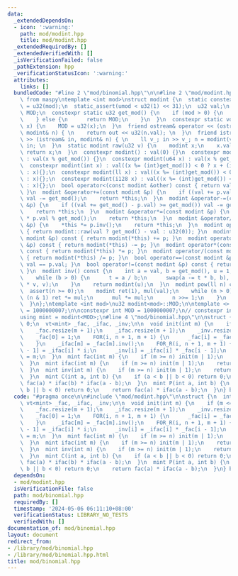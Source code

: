 ```yaml
---
data:
  _extendedDependsOn:
  - icon: ':warning:'
    path: mod/modint.hpp
    title: mod/modint.hpp
  _extendedRequiredBy: []
  _extendedVerifiedWith: []
  _isVerificationFailed: false
  _pathExtension: hpp
  _verificationStatusIcon: ':warning:'
  attributes:
    links: []
  bundledCode: "#line 2 \"mod/binomial.hpp\"\n\n#line 2 \"mod/modint.hpp\"\n\n// template\
    \ from maspy\ntemplate <int mod>\nstruct modint {\n  static constexpr u32 umod\
    \ = u32(mod);\n  static_assert(umod < u32(1) << 31);\n  u32 val;\n  static u32\
    \ MOD;\n  constexpr static u32 get_mod() {\n    if (mod > 0) {\n      return umod;\n\
    \    } else {\n      return MOD;\n    }\n  }\n  constexpr static void set_mod(int\
    \ x) {\n    MOD = u32(x);\n  }\n  friend ostream& operator << (ostream& out, const\
    \ modint& n) { \n    return out << u32(n.val); \n  }\n  friend istream& operator\
    \ >> (istream& in, modint& n) { \n    ll v_; in >> v_; n = modint(v_); return\
    \ in; \n  }\n  static modint raw(u32 v) {\n    modint x;\n    x.val = v;\n   \
    \ return x;\n  }\n  constexpr modint() : val(0) {}\n  constexpr modint(u32 x)\
    \ : val(x % get_mod()) {}\n  constexpr modint(u64 x) : val(x % get_mod()) {}\n\
    \  constexpr modint(int x) : val((x %= (int)get_mod()) < 0 ? x + (int)get_mod()\
    \ : x){};\n  constexpr modint(ll x) : val((x %= (int)get_mod()) < 0 ? x + (int)get_mod()\
    \ : x){};\n  constexpr modint(i128 x) : val((x %= (int)get_mod()) < 0 ? x + (int)get_mod()\
    \ : x){};\n  bool operator<(const modint &other) const { return val < other.val;\
    \ }\n  modint &operator+=(const modint &p) {\n    if ((val += p.val) >= get_mod())\
    \ val -= get_mod();\n    return *this;\n  }\n  modint &operator-=(const modint\
    \ &p) {\n    if ((val += get_mod() - p.val) >= get_mod()) val -= get_mod();\n\
    \    return *this;\n  }\n  modint &operator*=(const modint &p) {\n    val = u64(val)\
    \ * p.val % get_mod();\n    return *this;\n  }\n  modint &operator/=(const modint\
    \ &p) {\n    *this *= p.inv();\n    return *this;\n  }\n  modint operator-() const\
    \ { return modint::raw(val ? get_mod() - val : u32(0)); }\n  modint operator+(const\
    \ modint &p) const { return modint(*this) += p; }\n  modint operator-(const modint\
    \ &p) const { return modint(*this) -= p; }\n  modint operator*(const modint &p)\
    \ const { return modint(*this) *= p; }\n  modint operator/(const modint &p) const\
    \ { return modint(*this) /= p; }\n  bool operator==(const modint &p) const { return\
    \ val == p.val; }\n  bool operator!=(const modint &p) const { return val != p.val;\
    \ }\n  modint inv() const {\n    int a = val, b = get_mod(), u = 1, v = 0, t;\n\
    \    while (b > 0) {\n      t = a / b;\n      swap(a -= t * b, b), swap(u -= t\
    \ * v, v);\n    }\n    return modint(u);\n  }\n  modint pow(ll n) const {\n  \
    \  assert(n >= 0);\n    modint ret(1), mul(val);\n    while (n > 0) {\n      if\
    \ (n & 1) ret *= mul;\n      mul *= mul;\n      n >>= 1;\n    }\n    return ret;\n\
    \  }\n};\ntemplate <int mod>\nu32 modint<mod>::MOD;\n\ntemplate <> \nu32 modint<0>::MOD\
    \ = 1000000007;\n\nconstexpr int MOD = 1000000007;\n// constexpr int MOD = 998244353;\n\
    using mint = modint<MOD>;\n#line 4 \"mod/binomial.hpp\"\n\nstruct {\n  int n =\
    \ 0;\n  vt<mint> _fac, _ifac, _inv;\n\n  void init(int m) {\n    if (m <= n) return;\n\
    \    _fac.resize(m + 1);\n    _ifac.resize(m + 1);\n    _inv.resize(m + 1);\n\
    \    _fac[0] = 1;\n    FOR(i, n + 1, m + 1) {\n      _fac[i] = _fac[i - 1] * i;\n\
    \    }\n    _ifac[m] = _fac[m].inv();\n    FOR_R(i, n + 1, m + 1) {\n      _ifac[i\
    \ - 1] = _ifac[i] * i;\n      _inv[i] = _ifac[i] * _fac[i - 1];\n    }\n    n\
    \ = m;\n  }\n  mint fac(int m) {\n    if (m >= n) init(m | 1);\n    return _fac[m];\n\
    \  }\n  mint ifac(int m) {\n    if (m >= n) init(m | 1);\n    return _ifac[m];\n\
    \  }\n  mint inv(int m) {\n    if (m >= n) init(m | 1);\n    return _inv[m];\n\
    \  }\n  mint C(int a, int b) {\n    if (a < b || b < 0) return 0;\n    return\
    \ fac(a) * ifac(b) * ifac(a - b);\n  }\n  mint P(int a, int b) {\n    if (a <\
    \ b || b < 0) return 0;\n    return fac(a) * ifac(a - b);\n  }\n} binom;\n"
  code: "#pragma once\n\n#include \"mod/modint.hpp\"\n\nstruct {\n  int n = 0;\n \
    \ vt<mint> _fac, _ifac, _inv;\n\n  void init(int m) {\n    if (m <= n) return;\n\
    \    _fac.resize(m + 1);\n    _ifac.resize(m + 1);\n    _inv.resize(m + 1);\n\
    \    _fac[0] = 1;\n    FOR(i, n + 1, m + 1) {\n      _fac[i] = _fac[i - 1] * i;\n\
    \    }\n    _ifac[m] = _fac[m].inv();\n    FOR_R(i, n + 1, m + 1) {\n      _ifac[i\
    \ - 1] = _ifac[i] * i;\n      _inv[i] = _ifac[i] * _fac[i - 1];\n    }\n    n\
    \ = m;\n  }\n  mint fac(int m) {\n    if (m >= n) init(m | 1);\n    return _fac[m];\n\
    \  }\n  mint ifac(int m) {\n    if (m >= n) init(m | 1);\n    return _ifac[m];\n\
    \  }\n  mint inv(int m) {\n    if (m >= n) init(m | 1);\n    return _inv[m];\n\
    \  }\n  mint C(int a, int b) {\n    if (a < b || b < 0) return 0;\n    return\
    \ fac(a) * ifac(b) * ifac(a - b);\n  }\n  mint P(int a, int b) {\n    if (a <\
    \ b || b < 0) return 0;\n    return fac(a) * ifac(a - b);\n  }\n} binom;\n"
  dependsOn:
  - mod/modint.hpp
  isVerificationFile: false
  path: mod/binomial.hpp
  requiredBy: []
  timestamp: '2024-05-06 06:11:10+08:00'
  verificationStatus: LIBRARY_NO_TESTS
  verifiedWith: []
documentation_of: mod/binomial.hpp
layout: document
redirect_from:
- /library/mod/binomial.hpp
- /library/mod/binomial.hpp.html
title: mod/binomial.hpp
---
```

